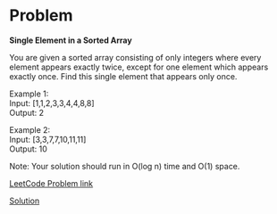 # Problem

__Single Element in a Sorted Array__

You are given a sorted array consisting of only integers where every element appears exactly twice, except for one element which appears exactly once. Find this single element that appears only once.

Example 1:</br>
Input: [1,1,2,3,3,4,4,8,8]</br>
Output: 2</br>

Example 2:</br>
Input: [3,3,7,7,10,11,11]</br>
Output: 10</br>
 
Note: Your solution should run in O(log n) time and O(1) space.

[LeetCode Problem link](https://leetcode.com/explore/featured/card/may-leetcoding-challenge/535/week-2-may-8th-may-14th/3327/)

[Solution]()
